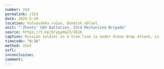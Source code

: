 ```yaml
---
number: 314
permalink: /314
date: 2025-5-29
location: Volnovakha raion, Donetsk oblast
unit: "'Zhnets' UAV Battalion, 23rd Mechanized Brigade"
source: https://t.me/brygada23/2616
caption: Russian soldier in a tree line is under drone drop attack, is seen shooting himself while lying on his side
timecode: "0:36"
method: shot
nsfl: 
inconclusive: 
comment: 
---
```

<script async src="https://telegram.org/js/telegram-widget.js?22" data-telegram-post="brygada23/2616" data-width="100%" data-userpic="false"></script>
